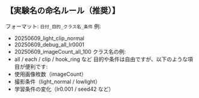 ## 【実験名の命名ルール（推奨）】

フォーマット: `日付_目的_クラス名_条件`
例:

- 20250609_light_clip_normal
- 20250609_debug_all_lr0001
- 20250609_imageCount_all_100
  クラス名の例:
- all / each / clip / hook_ring など
  目的や条件は自由ですが、以下のような項目が便利です:
- 使用画像枚数（imageCount）
- 撮影条件（light_normal / lowlight）
- 学習条件の変化（lr0.001 / seed42 など）
